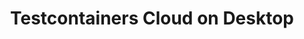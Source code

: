 ---
title: Testcontainers Cloud on Desktop
submenu: cloud
sections:
  - partial: page-banner
    title: |
      **Run Testcontainers consistently on any OS**
    description: Offload test dependencies to the cloud and eliminate resource constraints on your machine, keeping it snappy and cool
    buttons:
      - label: Try Free
        url: https://app.testcontainers.cloud/signup
      - label: Get A Demo
        url: https://atomicjar.typeform.com/to/MtTeGHIi
        style: outline
    image: images/tcc-desktop.svg
  - partial: text-columns
    columns:
      - title: Developer-first Testing
        description: |
          Test everything on your laptop without worrying about resources; no local docker daemon required. Experience lightning-fast performance  on your Arm MacBook or Windows machine, as your containers run on our x86 architecture, just like in production.
      - title: Team Efficiency
        description: |
          Unify the developer experience across platforms: whether your team uses Windows, Arm or Intel MacBook, or Linux, everyone’s containers simply run on our cloud.
      - title: Reliable Test Suites
        description: |
          Run [Testcontainers Cloud in your CI](/cloud/ci/) to ensure consistent outcomes. Trust that green tests on your machine won’t become flaky in your pipelines. Reproduce CI failures on your desktop in seconds with exactly the same back-end.
  - partial: quotes
    quotes:
      - quote: Adopting Testcontainers Cloud was simple. It just worked out of the box and gave our entire dev team access to a scalable backend to run their tests, with zero configuration or additional steps.
        name: Nicolai Baldin
        role: CEO & Founder at Synthesized
        image: /images/quotes/nicolai-baldin.jpg
      - quote: Testcontainers Cloud fits greatly into Netflix's continuous efforts to make developer feedback loop faster by allowing developers to run their tests locally and more frequently regardless of their development environment
        name: Roberto Pérez Alcolea
        role: Productivity Engineering at Netflix
        image: /images/quotes/roberto-perez-alcolea.jpg
  - partial: signup-form
    title: Start Testing
    description: |
      Get access to your on-demand cloud environments to supercharge your Testcontainers based tests! Remove their resource consumption from your local machine or CI workers. Simplify your setup to have more reliable integration tests.
    placeholder: Enter your email
    label: Start Testing
---